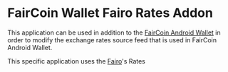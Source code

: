 # FairCoin Wallet Fairo Rates Addon

This application can be used in addition to the [FairCoin Android Wallet](https://github.com/jsalatas/faircoin-android-wallet) in order to modify the exchange rates source feed that is used in FairCoin Android Wallet.

This specific application uses the [Fairo](https://fairo.exchange/)'s Rates   
 
